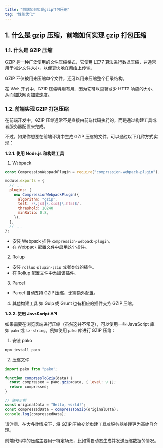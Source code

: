 ```yaml
---
title: "前端如何实现gzip打包压缩"
tag: "性能优化"
---
```


## 1. 什么是 gzip 压缩，前端如何实现 gzip 打包压缩

### 1.1. 什么是 GZIP 压缩

GZIP 是一种广泛使用的文件压缩格式，它使用 LZ77 算法进行数据压缩，并通常用于减少文件大小，以便更快地在网络上传输。

GZIP 不仅被用来压缩单个文件，还可以用来压缩整个目录结构。

在 Web 开发中，GZIP 压缩特别有用，因为它可以显著减少 HTTP 响应的大小，从而加快网页加载速度。

### 1.2. 前端实现 GZIP 打包压缩

在前端开发中，GZIP 压缩通常不是直接由前端代码执行的，而是通过构建工具或者服务器配置来完成。

不过，如果你想要在前端环境中生成 GZIP 压缩的文件，可以通过以下几种方式实现：

**1.2.1. 使用 Node.js 和构建工具**

1. Webpack

```js
const CompressionWebpackPlugin = require("compression-webpack-plugin");

module.exports = {
  // ...
  plugins: [
    new CompressionWebpackPlugin({
      algorithm: "gzip",
      test: /\.js$|\.css$|\.html$/,
      threshold: 10240,
      minRatio: 0.8,
    }),
  ],
  // ...
};
```

- 安装 Webpack 插件 `compression-webpack-plugin`。
- 在 Webpack 配置文件中启用这个插件。

2. Rollup

- 安装 `rollup-plugin-gzip` 或者类似的插件。
- 在 Rollup 配置文件中添加该插件。

3. Parcel

- Parcel 自动支持 GZIP 压缩，无需额外配置。

4. 其他构建工具 如 Gulp 或 Grunt 也有相应的插件支持 GZIP 压缩。

**1.2.2. 使用 JavaScript API**

如果需要在浏览器端进行压缩（虽然这并不常见），可以使用一些 JavaScript 库如 `pako` 或 `lz-string`。例如使用 `pako` 库进行 GZIP 压缩：

1. 安装 pako

```sh
npm install pako
```

2. 压缩文件

```js
import pako from "pako";

function compressToGzip(data) {
  const compressed = pako.gzip(data, { level: 9 });
  return compressed;
}

// 使用示例
const originalData = "Hello, world!";
const compressedData = compressToGzip(originalData);
console.log(compressedData);
```

请注意，在大多数情况下，将 GZIP 压缩交给构建工具或服务器处理更为高效且合理。

前端代码中的压缩主要用于特定场景，比如需要动态生成并发送压缩数据的情况。
